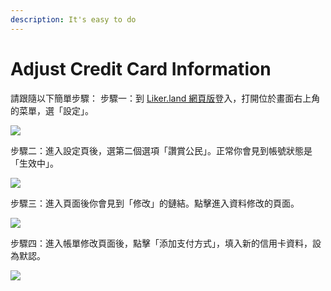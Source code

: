 ```yaml
---
description: It's easy to do
---
```


# Adjust Credit Card Information

請跟隨以下簡單步驟： 步驟一：到 [Liker.land 網頁版](https://liker.land/)登入，打開位於畫面右上角的菜單，選「設定」。

![](https://gblobscdn.gitbook.com/assets%2F-LL4mdaVjNgL6A1--PV0%2F-MDJxand_SZ_nDhWn2mW%2F-MDJyRHgBMn9JO39xycr%2Fsubscribe-civic-liker-1.png?alt=media&token=51c7ee89-223a-47ed-b7bc-f93c5afd161b)

步驟二：進入設定頁後，選第二個選項「讚賞公民」。正常你會見到帳號狀態是「生效中」。

![](https://gblobscdn.gitbook.com/assets%2F-LL4mdaVjNgL6A1--PV0%2F-MDJxand_SZ_nDhWn2mW%2F-MDJyTwu5OuvvM0KrK4h%2Fsubscribe-civic-liker-2.png?alt=media&token=23d6b5e2-fbae-45a0-9d32-6c8520ce6f3e)

步驟三：進入頁面後你會見到「修改」的鏈結。點擊進入資料修改的頁面。

![](https://gblobscdn.gitbook.com/assets%2F-LL4mdaVjNgL6A1--PV0%2F-MMT16wjjb4_9DY1thwL%2F-MMT1Yht-ai1LNMDz_cU%2Fimage.png?alt=media&token=63f4a9d0-4393-4bb3-bae4-a862204f9c58)

步驟四：進入帳單修改頁面後，點擊「添加支付方式」，填入新的信用卡資料，設為默認。

![](https://gblobscdn.gitbook.com/assets%2F-LL4mdaVjNgL6A1--PV0%2F-MMT16wjjb4_9DY1thwL%2F-MMT2GJUQVLAsGs7JxHZ%2Fimage.png?alt=media&token=8b6d72e9-3988-4a1a-9137-1a8ec2bab571)


